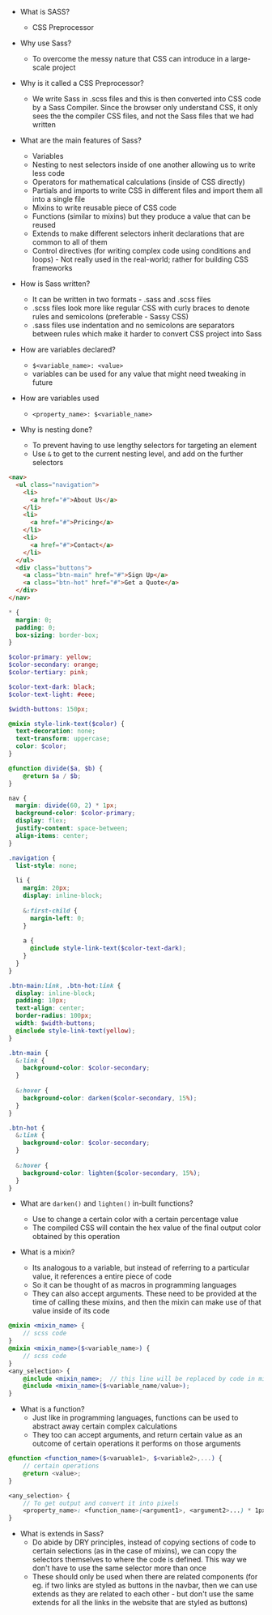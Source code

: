 - What is SASS?
    - CSS Preprocessor

- Why use Sass?
    - To overcome the messy nature that CSS can introduce in a large-scale
    project

- Why is it called a CSS Preprocessor?
    - We write Sass in .scss files and this is then converted into CSS code by a
    Sass Compiler. Since the browser only understand CSS, it only sees the the
    compiler CSS files, and not the Sass files that we had written

- What are the main features of Sass?
    - Variables
    - Nesting to nest selectors inside of one another allowing us to write less
    code
    - Operators for mathematical calculations (inside of CSS directly)
    - Partials and imports to write CSS in different files and import them all
    into a single file
    - Mixins to write reusable piece of CSS code
    - Functions (similar to mixins) but they produce a value that can be reused
    - Extends to make different selectors inherit declarations that are common
    to all of them
    - Control directives (for writing complex code using conditions and loops) -
    Not really used in the real-world; rather for building CSS frameworks

- How is Sass written?
    - It can be written in two formats - .sass and .scss files
    - .scss files look more like regular CSS with curly braces to denote rules
    and semicolons (preferable - Sassy CSS)
    - .sass files use indentation and no semicolons are separators between rules
    which make it harder to convert CSS project into Sass

- How are variables declared?
    - `$<variable_name>: <value>`
    - variables can be used for any value that might need tweaking in future

- How are variables used
    - `<property_name>: $<variable_name>`

- Why is nesting done?
    - To prevent having to use lengthy selectors for targeting an element
    - Use `&` to get to the current nesting level, and add on the further
    selectors
```html
<nav>
  <ul class="navigation">
    <li>
      <a href="#">About Us</a>
    </li>
    <li>
      <a href="#">Pricing</a>
    </li>
    <li>
      <a href="#">Contact</a>
    </li>
  </ul>
  <div class="buttons">
    <a class="btn-main" href="#">Sign Up</a>
    <a class="btn-hot" href="#">Get a Quote</a>
  </div>
</nav>
```

```scss
* {
  margin: 0;
  padding: 0;
  box-sizing: border-box;
}

$color-primary: yellow;
$color-secondary: orange;
$color-tertiary: pink;

$color-text-dark: black;
$color-text-light: #eee;

$width-buttons: 150px;

@mixin style-link-text($color) {
  text-decoration: none;
  text-transform: uppercase;
  color: $color;
}

@function divide($a, $b) {
    @return $a / $b;
}

nav {
  margin: divide(60, 2) * 1px;
  background-color: $color-primary;
  display: flex;
  justify-content: space-between;
  align-items: center;
}

.navigation {
  list-style: none;
  
  li {
    margin: 20px;
    display: inline-block;
    
    &:first-child {
      margin-left: 0;
    }
    
    a {
      @include style-link-text($color-text-dark);
    }
  }
}

.btn-main:link, .btn-hot:link {
  display: inline-block;
  padding: 10px;
  text-align: center;
  border-radius: 100px;
  width: $width-buttons;
  @include style-link-text(yellow);
}

.btn-main {
  &:link {
    background-color: $color-secondary;
  }
  
  &:hover {
    background-color: darken($color-secondary, 15%);
  }
}

.btn-hot {
  &:link {
    background-color: $color-secondary;
  }
  
  &:hover {
    background-color: lighten($color-secondary, 15%);
  }
}
```

- What are `darken()` and `lighten()` in-built functions?
    - Use to change a certain color with a certain percentage value
    - The compiled CSS will contain the hex value of the final output color
    obtained by this operation

- What is a mixin?
    - Its analogous to a variable, but instead of referring to a particular
    value, it references a entire piece of code
    - So it can be thought of as macros in programming languages
    - They can also accept arguments. These need to be provided at the time of
    calling these mixins, and then the mixin can make use of that value inside
    of its code
```scss
@mixin <mixin_name> {
    // scss code
}
@mixin <mixin_name>($<variable_name>) {
    // scss code
}
<any_selection> {
    @include <mixin_name>;  // this line will be replaced by code in mixin
    @include <mixin_name>($<variable_name/value>);
}
```

- What is a function?
    - Just like in programming languages, functions can be used to abstract
    away certain complex calculations
    - They too can accept arguments, and return certain value as an outcome of
    certain operations it performs on those arguments
```scss
@function <function_name>($<varuable1>, $<variable2>,...) {
    // certain operations
    @return <value>;
}

<any_selection> {
    // To get output and convert it into pixels
    <property_name>: <function_name>(<argument1>, <argument2>...) * 1px;
}
```

- What is extends in Sass?
    - Do abide by DRY principles, instead of copying sections of code to certain
    selections (as in the case of mixins), we can copy the selectors themselves
    to where the code is defined. This way we don't have to use the same
    selector more than once
    - These should only be used when there are related components (for eg. if
    two links are styled as buttons in the navbar, then we can use extends as
    they are related to each other - but don't use the same extends for all
    the links in the website that are styled as buttons)